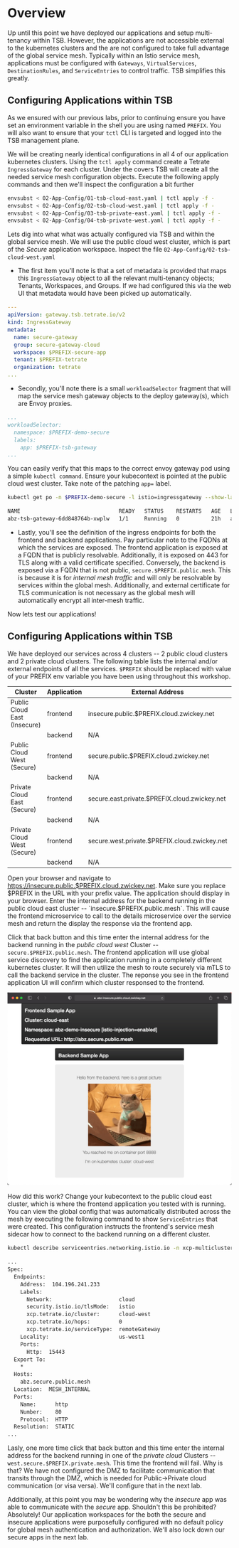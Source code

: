 # Overview
Up until this point we have deployed our applications and setup multi-tenancy within TSB.  However, the applications are not accessible external to the kubernetes clusters and the are not configured to take full advantage of the global service mesh.  Typically within an Istio service mesh, applications must be configured with `Gateways`, `VirtualServices`, `DestinationRules`, and `ServiceEntries` to control traffic.  TSB simplifies this greatly.

## Configuring Applications within TSB
As we ensured with our previous labs, prior to continuing ensure you have set an environment variable in the shell you are using named `PREFIX`.  You will also want to ensure that your `tctl` CLI is targeted and logged into the TSB management plane.

We will be creating nearly identical configurations in all 4 of our application kubernetes clusters.  Using the `tctl apply` command create a Tetrate `IngressGateway` for each cluster.  Under the covers TSB will create all the needed service mesh configuration objects. Execute the following apply commands and then we'll inspect the configuration a bit further

```bash
envsubst < 02-App-Config/01-tsb-cloud-east.yaml | tctl apply -f -  
envsubst < 02-App-Config/02-tsb-cloud-west.yaml | tctl apply -f -  
envsubst < 02-App-Config/03-tsb-private-east.yaml | tctl apply -f -  
envsubst < 02-App-Config/04-tsb-private-west.yaml | tctl apply -f -  
```

Lets dig into what what was actually configured via TSB and within the global service mesh.  We will use the public cloud west cluster, which is part of the *Secure* application workspace.  Inspect the file `02-App-Config/02-tsb-cloud-west.yaml`

- The first item you'll note is that a set of metadata is provided that maps this `IngressGateway` object to all the relevant multi-tenancy objects; Tenants, Workspaces, and Groups.  If we had configured this via the web UI that metadata would have been picked up automatically.

```yaml
---
apiVersion: gateway.tsb.tetrate.io/v2
kind: IngressGateway
metadata:
  name: secure-gateway
  group: secure-gateway-cloud
  workspace: $PREFIX-secure-app
  tenant: $PREFIX-tetrate
  organization: tetrate
...  
```

- Secondly, you'll note there is a small `workloadSelector` fragment that will map the service mesh gateway objects to the deploy gateway(s), which are Envoy proxies.  
```yaml
...
workloadSelector:
  namespace: $PREFIX-demo-secure
  labels:
    app: $PREFIX-tsb-gateway
...  
```

You can easily verify that this maps to the correct envoy gateway pod using a simple `kubectl command`.  Ensure your kubecontext is pointed at the public cloud west cluster.  Take note of the patching `app=` label.

```bash
kubectl get po -n $PREFIX-demo-secure -l istio=ingressgateway --show-labels
```

```bash
NAME                               READY   STATUS    RESTARTS   AGE   LABELS
abz-tsb-gateway-6dd848764b-xwplw   1/1     Running   0          21h   app=abz-tsb-gateway,install.operator.istio.io/owning-resource=unknown,istio.io/rev=default,istio=ingressgateway,operator.istio.io/component=IngressGateways,pod-template-hash=6dd848764b,service.istio.io/canonical-name=abz-tsb-gateway,service.istio.io/canonical-revision=latest
```

- Lastly, you'll see the definition of the ingress endpoints for both the frontend and backend applications.  Pay particular note to the FQDNs at which the services are exposed.  The frontend application is exposed at a FQDN that is publicly resolvable.  Additionally, it is exposed on 443 for TLS along with a valid certificate specified.  Conversely, the backend is exposed via a FQDN that is not public, `secure.$PREFIX.public.mesh`.  This is because it is for *internal mesh traffic* and will only be resolvable by services within the global mesh.  Additionally, and external certificate for TLS communication is not necessary as the global mesh will automatically encrypt all inter-mesh traffic.  

Now lets test our applications!

## Configuring Applications within TSB
We have deployed our services across 4 clusters -- 2 public cloud clusters and 2 private cloud clusters.  The following table lists the internal and/or external endpoints of all the services.  `$PREFIX` should be replaced with value of your PREFIX env variable you have been using throughout this workshop.

| Cluster      | Application | External Address | Internal Address |
| ----------- | ----------- | ----------- | ----------- |
| Public Cloud East (Insecure)   | frontend        | insecure.public.$PREFIX.cloud.zwickey.net        | N/A        |
|  | backend        | N/A        | insecure.$PREFIX.public.mesh        |
| Public Cloud West (Secure)   | frontend        | secure.public.$PREFIX.cloud.zwickey.net        | N/A        |
|  | backend        | N/A        | secure.$PREFIX.public.mesh        |
| Private Cloud East (Secure)   | frontend        | secure.east.private.$PREFIX.cloud.zwickey.net       | N/A        |
|  | backend        | N/A        | east.secure.$PREFIX.private.mesh     |
| Private Cloud West (Secure)   | frontend        | secure.west.private.$PREFIX.cloud.zwickey.net       | N/A        |
|  | backend        | N/A        | west.secure.$PREFIX.private.mesh        |

Open your browser and navigate to https://insecure.public.$PREFIX.cloud.zwickey.net.  Make sure you replace $PREFIX in the URL with your prefix value.  The application should display in your browser.  Enter the internal address for the backend running in the public cloud east cluster -- `insecure.$PREFIX.public.mesh`.  This will cause the frontend microservice to call to the details microservice over the service mesh and return the display the response via the frontend app.  

Click that back button and this time enter the internal address for the backend running in the *public cloud west* Cluster -- `secure.$PREFIX.public.mesh`.  The frontend application will use global service discovery to find the application running in a completely different kubernetes cluster.  It will then utilize the mesh to route securely via mTLS to call the backend service in the cluster.  The reponse you see in the frontend application UI will confirm which cluster responsed to the frontend.

![Base Diagram](../images/02-app.png)

How did this work?  Change your kubecontext to the public cloud east cluster, which is where the frontend application you tested with is running.  You can view the global config that was automatically distributed across the mesh by executing the following command to show `ServiceEntries` that were created.  This configuration instructs the frontend's service mesh sidecar how to connect to the backend running on a different cluster.

```bash
kubectl describe serviceentries.networking.istio.io -n xcp-multicluster gateway-secure-$PREFIX-public-mesh  
```

```bash
...
Spec:
  Endpoints:
    Address:  104.196.241.233
    Labels:
      Network:                     cloud
      security.istio.io/tlsMode:   istio
      xcp.tetrate.io/cluster:      cloud-west
      xcp.tetrate.io/hops:         0
      xcp.tetrate.io/serviceType:  remoteGateway
    Locality:                      us-west1
    Ports:
      Http:  15443
  Export To:
    *
  Hosts:
    abz.secure.public.mesh
  Location:  MESH_INTERNAL
  Ports:
    Name:      http
    Number:    80
    Protocol:  HTTP
  Resolution:  STATIC
...
```

Lasly, one more time click that back button and this time enter the internal address for the backend running in one of the *private cloud* Clusters -- `west.secure.$PREFIX.private.mesh`.  This time the frontend will fail.  Why is that?  We have not configured the DMZ to facilitate communication that transits through the DMZ, which is needed for Public->Private cloud communication (or visa versa).  We'll configure that in the next lab.

Additionally, at this point you may be wondering why the *insecure* app was able to communicate with the *secure* app.  Shouldn't this be prohibited?  Absolutely!  Our application workspaces for the both the secure and insecure applications were purposefully configured with no default policy for global mesh authentication and authorization.  We'll also lock down our secure apps in the next lab.
